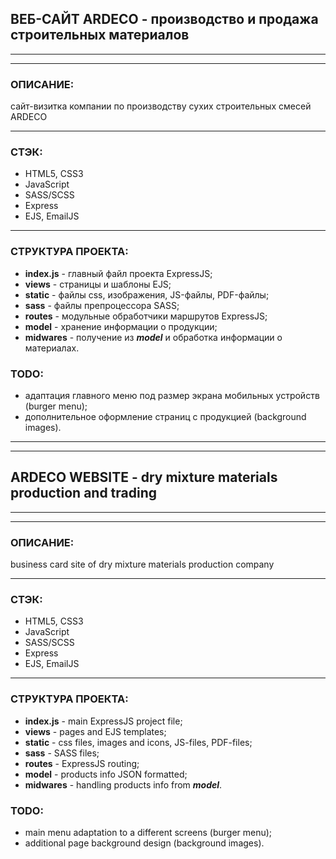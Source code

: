 ## ВЕБ-САЙТ ARDECO - производство и продажа строительных материалов
***
***
### ОПИСАНИЕ:
сайт-визитка компании по производству сухих строительных смесей ARDECO
***
### СТЭК:
+ HTML5, CSS3
+ JavaScript
+ SASS/SCSS
+ Express
+ EJS, EmailJS
***
### СТРУКТУРА ПРОЕКТА:
+ **index.js** - главный файл проекта ExpressJS;
+ **views** - страницы и шаблоны EJS;
+ **static** - файлы css, изображения, JS-файлы, PDF-файлы;
+ **sass** - файлы препроцессора SASS;
+ **routes** - модульные обработчики маршрутов ExpressJS;
+ **model** - хранение информации о продукции;
+ **midwares** - получение из ***model*** и обработка информации о материалах.
### TODO:
+ адаптация главного меню под размер экрана мобильных устройств (burger menu);
+ дополнительное оформление страниц с продукцией (background images).

***
***

## ARDECO WEBSITE - dry mixture materials production and trading
***
***
### ОПИСАНИЕ:
business card site of dry mixture materials production company
***
### СТЭК:
+ HTML5, CSS3
+ JavaScript
+ SASS/SCSS
+ Express
+ EJS, EmailJS
***
### СТРУКТУРА ПРОЕКТА:
+ **index.js** - main ExpressJS project file;
+ **views** - pages and EJS templates;
+ **static** - css files, images and icons, JS-files, PDF-files;
+ **sass** - SASS files;
+ **routes** - ExpressJS routing;
+ **model** - products info JSON formatted;
+ **midwares** - handling products info from ***model***.
### TODO:
+ main menu adaptation to a different screens (burger menu);
+ additional page background design (background images).

